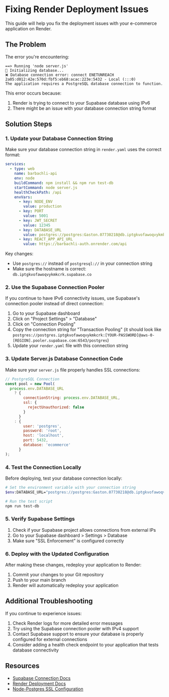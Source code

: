 # Fixing Render Deployment Issues

This guide will help you fix the deployment issues with your e-commerce application on Render.

## The Problem

The error you're encountering:
```
==> Running 'node server.js'
🔄 Initializing database...
❌ Database connection error: connect ENETUNREACH 2a05:d012:42e:570d:fbf5:eb68:acac:223e:5432 - Local (:::0)
The application requires a PostgreSQL database connection to function.
```

This error occurs because:
1. Render is trying to connect to your Supabase database using IPv6
2. There might be an issue with your database connection string format

## Solution Steps

### 1. Update your Database Connection String

Make sure your database connection string in `render.yaml` uses the correct format:

```yaml
services:
  - type: web
    name: barbachli-api
    env: node
    buildCommand: npm install && npm run test-db
    startCommand: node server.js
    healthCheckPath: /api
    envVars:
      - key: NODE_ENV
        value: production
      - key: PORT
        value: 5001
      - key: JWT_SECRET
        value: 12345
      - key: DATABASE_URL
        value: postgres://postgres:Gaston.07730218@db.iptgkvofawoqvykmkcrk.supabase.co:5432/postgres
      - key: REACT_APP_API_URL
        value: https://barbachli-auth.onrender.com/api
```

Key changes:
- Use `postgres://` instead of `postgresql://` in your connection string
- Make sure the hostname is correct: `db.iptgkvofawoqvykmkcrk.supabase.co`

### 2. Use the Supabase Connection Pooler

If you continue to have IPv6 connectivity issues, use Supabase's connection pooler instead of direct connection:

1. Go to your Supabase dashboard
2. Click on "Project Settings" > "Database"
3. Click on "Connection Pooling"
4. Copy the connection string for "Transaction Pooling" (it should look like `postgres://postgres.iptgkvofawoqvykmkcrk:[YOUR-PASSWORD]@aws-0-[REGION].pooler.supabase.com:6543/postgres`)
5. Update your `render.yaml` file with this connection string

### 3. Update Server.js Database Connection Code

Make sure your `server.js` file properly handles SSL connections:

```javascript
// PostgreSQL Connection
const pool = new Pool(
  process.env.DATABASE_URL 
    ? { 
        connectionString: process.env.DATABASE_URL, 
        ssl: { 
          rejectUnauthorized: false 
        }
      }
    : {
        user: 'postgres',
        password: 'root',
        host: 'localhost',
        port: 5432,
        database: 'ecommerce'
      }
);
```

### 4. Test the Connection Locally

Before deploying, test your database connection locally:

```bash
# Set the environment variable with your connection string
$env:DATABASE_URL="postgres://postgres:Gaston.07730218@db.iptgkvofawoqvykmkcrk.supabase.co:5432/postgres"

# Run the test script
npm run test-db
```

### 5. Verify Supabase Settings

1. Check if your Supabase project allows connections from external IPs
2. Go to your Supabase dashboard > Settings > Database
3. Make sure "SSL Enforcement" is configured correctly

### 6. Deploy with the Updated Configuration

After making these changes, redeploy your application to Render:

1. Commit your changes to your Git repository
2. Push to your main branch
3. Render will automatically redeploy your application

## Additional Troubleshooting

If you continue to experience issues:

1. Check Render logs for more detailed error messages
2. Try using the Supabase connection pooler with IPv4 support
3. Contact Supabase support to ensure your database is properly configured for external connections
4. Consider adding a health check endpoint to your application that tests database connectivity

## Resources

- [Supabase Connection Docs](https://supabase.com/docs/guides/database/connecting-to-postgres)
- [Render Deployment Docs](https://render.com/docs/deploy-node-express-app)
- [Node-Postgres SSL Configuration](https://node-postgres.com/features/ssl) 